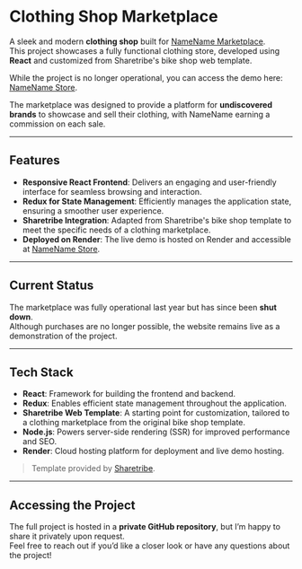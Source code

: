 # Clothing Shop Marketplace

A sleek and modern **clothing shop** built for [NameName Marketplace](https://www.instagram.com/namenamestore/).  
This project showcases a fully functional clothing store, developed using **React** and customized from Sharetribe's bike shop web template.  

While the project is no longer operational, you can access the demo here: [NameName Store](https://namename-store.onrender.com/).

The marketplace was designed to provide a platform for **undiscovered brands** to showcase and sell their clothing, with NameName earning a commission on each sale.

---

## Features

- **Responsive React Frontend**: Delivers an engaging and user-friendly interface for seamless browsing and interaction.
- **Redux for State Management**: Efficiently manages the application state, ensuring a smoother user experience.
- **Sharetribe Integration**: Adapted from Sharetribe's bike shop template to meet the specific needs of a clothing marketplace.
- **Deployed on Render**: The live demo is hosted on Render and accessible at [NameName Store](https://namename-store.onrender.com/).

---

## Current Status

The marketplace was fully operational last year but has since been **shut down**.  
Although purchases are no longer possible, the website remains live as a demonstration of the project.

---

## Tech Stack

- **React**: Framework for building the frontend and backend.
- **Redux**: Enables efficient state management throughout the application.
- **Sharetribe Web Template**: A starting point for customization, tailored to a clothing marketplace from the original bike shop template.
- **Node.js**: Powers server-side rendering (SSR) for improved performance and SEO.
- **Render**: Cloud hosting platform for deployment and live demo hosting.

> Template provided by [Sharetribe](https://www.sharetribe.com/rental-marketplace/).

---

## Accessing the Project

The full project is hosted in a **private GitHub repository**, but I’m happy to share it privately upon request.  
Feel free to reach out if you’d like a closer look or have any questions about the project!
